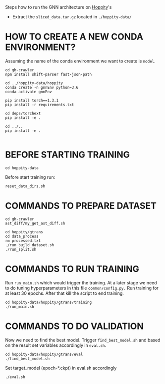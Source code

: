 Steps how to run the GNN architecture on [Hoppity](https://openreview.net/pdf?id=SJeqs6EFvB)'s 

- Extract the `sliced_data.tar.gz` located in `./hoppity-data/`

# HOW TO CREATE A NEW CONDA ENVIRONMENT?
Assuming the name of the conda environment we want to create is `model`. 

```
cd gh-crawler
npm install shift-parser fast-json-path

cd ../hoppity-data/hoppity
conda create -n gnnEnv python=3.6
conda activate gnnEnv

pip install torch==1.3.1
pip install -r requirements.txt

cd deps/torchext
pip install -e .

cd ../..
pip install -e .


```

# BEFORE STARTING TRAINING
```
cd hoppity-data
```
Before start training run:
```
reset_data_dirs.sh
```

# COMMANDS TO PREPARE DATASET
```
cd gh-crawler
ast_diff/my_get_ast_diff.sh

cd hoppity/gtrans
cd data_process
rm processed.txt
./run_build_dataset.sh
./run_split.sh
```

# COMMANDS TO RUN TRAINING
Run `run_main.sh` which would trigger the training. At a later stage we need to do tuning hyperparameters in this file `common/config.py.`
Run training for at least 30 epochs. After that kill the script to end training.

```
cd hoppity-data/hoppity/gtrans/training
./run_main.sh
```

# COMMANDS TO DO VALIDATION
Now we need to find the best model. Trigger `find_best_model.sh` and based on the result set variables accordingly in `eval.sh`.

```
cd hoppity-data/hoppity/gtrans/eval
./find_best_model.sh
```

Set target_model (epoch-*.ckpt) in eval.sh accordingly
```
./eval.sh
```
